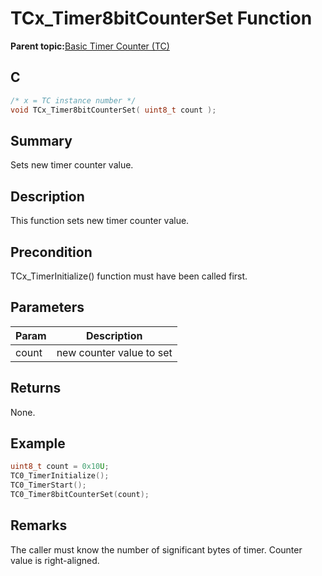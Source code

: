# TCx\_Timer8bitCounterSet Function

**Parent topic:**[Basic Timer Counter \(TC\)](GUID-D805E0EA-6923-41A3-A27E-5A159783D12C.md)

## C

```c
/* x = TC instance number */
void TCx_Timer8bitCounterSet( uint8_t count );
```

## Summary

Sets new timer counter value.

## Description

This function sets new timer counter value.

## Precondition

TCx\_TimerInitialize\(\) function must have been called first.

## Parameters

|Param|Description|
|-----|-----------|
|count|new counter value to set|

## Returns

None.

## Example

```c
uint8_t count = 0x10U;
TC0_TimerInitialize();
TC0_TimerStart();
TC0_Timer8bitCounterSet(count);
```

## Remarks

The caller must know the number of significant bytes of timer. Counter value is right-aligned.

